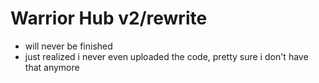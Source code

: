 # **Warrior Hub** v2/rewrite
- will never be finished
- just realized i never even uploaded the code, pretty sure i don't have that anymore
